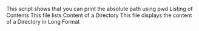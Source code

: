 This script shows that you can print the absolute path using pwd
Listing  of Contents
This file lists Content of a Directory
This file displays the content of a Directory in Long Format
